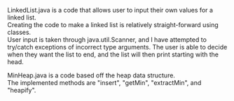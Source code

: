 LinkedList.java is a code that allows user to input their own values for a linked list.  
Creating the code to make a linked list is relatively straight-forward using classes.  
User input is taken through java.util.Scanner, and I have attempted to try/catch exceptions of incorrect type arguments. The user is able to decide when they want the list to end, and the list will then print starting with the head.

MinHeap.java is a code based off the heap data structure.  
The implemented methods are "insert", "getMin", "extractMin", and "heapify". 
